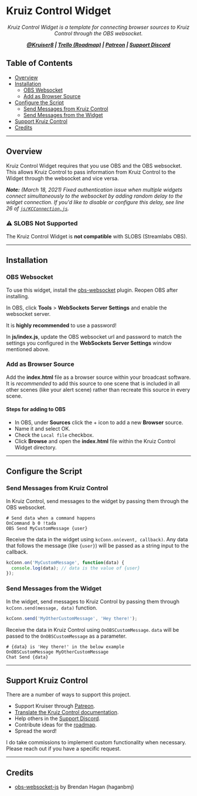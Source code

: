 # Kruiz Control Widget

<p align="center"><i>
Kruiz Control Widget is a template for connecting browser sources to Kruiz Control through the OBS websocket.
</i></p>

<p align="center"><i><b>
  <a href="https://twitter.com/kruiser8">@Kruiser8</a> |
  <a href="https://trello.com/b/oIV3q6Im/kruiz-control">Trello (Roadmap)</a> |
  <a href="https://patreon.com/kruiser8">Patreon</a> |
  <a href="https://discord.gg/wU3ZK3Q">Support Discord</a>
</b></i></p>

## Table of Contents

- [Overview](#overview)
- [Installation](#installation)
  + [OBS Websocket](#obs-websocket)
  + [Add as Browser Source](#add-as-browser-source)
- [Configure the Script](#configure-the-script)
  + [Send Messages from Kruiz Control](#send-messages-from-kruiz-control)
  + [Send Messages from the Widget](#send-messages-from-the-widget)
- [Support Kruiz Control](#support-kruiz-control)
- [Credits](#credits)

***

## Overview
Kruiz Control Widget requires that you use OBS and the OBS websocket. This allows Kruiz Control to pass information from Kruiz Control to the Widget through the websocket and vice versa.

_**Note:** (March 18, 2021) Fixed authentication issue when multiple widgets connect simultaneously to the websocket by adding random delay to the widget connection. If you'd like to disable or configure this delay, see line 26 of [`js/KCConnection.js`](https://github.com/Kruiser8/Kruiz-Control-Widget/blob/master/js/KCConnection.js#L26)._

### :warning: SLOBS Not Supported
The Kruiz Control Widget is **not compatible** with SLOBS (Streamlabs OBS).

***

## Installation

### OBS Websocket
To use this widget, install the [obs-websocket](https://github.com/Palakis/obs-websocket/releases) plugin. Reopen OBS after installing.

In OBS, click **Tools** > **WebSockets Server Settings** and enable the websocket server.

It is **highly recommended** to use a password!

In **js/index.js**, update the OBS websocket url and password to match the settings you configured in the **WebSockets Server Settings** window mentioned above.

### Add as Browser Source
Add the **index.html** file as a browser source within your broadcast software. It is *recommended* to add this source to one scene that is included in all other scenes (like your alert scene) rather than recreate this source in every scene.

#### Steps for adding to OBS
- In OBS, under **Sources** click the + icon to add a new **Browser** source.
- Name it and select OK.
- Check the `Local file` checkbox.
- Click **Browse** and open the **index.html** file within the Kruiz Control Widget directory.

***

## Configure the Script

### Send Messages from Kruiz Control
In Kruiz Control, send messages to the widget by passing them through the OBS websocket.
```
# Send data when a command happens
OnCommand b 0 !tada
OBS Send MyCustomMessage {user}
```
Receive the data in the widget using `kcConn.on(event, callback)`. Any data that follows the message (like `{user}`) will be passed as a string input to the callback.
```js
kcConn.on('MyCustomMessage', function(data) {
  console.log(data); // data is the value of {user}
});
```

### Send Messages from the Widget
In the widget, send messages to Kruiz Control by passing them through `kcConn.send(message, data)` function.
```js
kcConn.send('MyOtherCustomMessage', 'Hey there!');
```
Receive the data in Kruiz Control using `OnOBSCustomMessage`. `data` will be passed to the `OnOBSCustomMessage` as a parameter.
```
# {data} is 'Hey there!' in the below example
OnOBSCustomMessage MyOtherCustomMessage
Chat Send {data}
```

***

## Support Kruiz Control
There are a number of ways to support this project.

- Support Kruiser through <a href="https://patreon.com/kruiser8">Patreon</a>.
- <a href="https://github.com/Kruiser8/Kruiz-Control-Documentation">Translate the Kruiz Control documentation</a>.
- Help others in the <a href="https://discord.gg/wU3ZK3Q">Support Discord</a>.
- Contribute ideas for the <a href="https://trello.com/b/oIV3q6Im/kruiz-control">roadmap</a>.
- Spread the word!

I do take commissions to implement custom functionality when necessary. Please reach out if you have a specific request.

***

## Credits
- [obs-websocket-js](https://github.com/haganbmj/obs-websocket-js) by Brendan Hagan (haganbmj)
